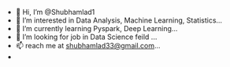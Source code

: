 - 👋 Hi, I’m @Shubhamlad1
- 👀 I’m interested in Data Analysis, Machine Learning, Statistics...
- 🌱 I’m currently learning Pyspark, Deep Learning...
- 💞️ I’m looking for job in Data Science feild ...
- 📫 reach me at shubhamlad33@gmail.com...
- 

<!---
Shubhamlad1/Shubhamlad1 is a ✨ special ✨ repository because its `README.md` (this file) appears on your GitHub profile.
You can click the Preview link to take a look at your changes.
--->
